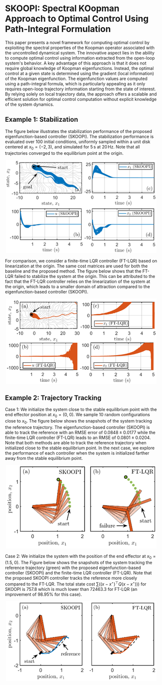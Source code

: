 # SKOOPI: Spectral KOopman Approach to Optimal Control Using Path-Integral Formulation

This paper presents a novel framework for computing optimal control by exploiting the spectral properties of the Koopman operator associated with the uncontrolled dynamical system. The innovative aspect lies in the ability to compute optimal control using information extracted from the open-loop system's behavior. A key advantage of this approach is that it does not require global knowledge of Koopman eigenfunctions. Instead, the optimal control at a given state is determined using the gradient (local information) of the Koopman eigenfunction. The eigenfunction values are computed using a path-integral formula, which is particularly appealing as it only requires open-loop trajectory information starting from the state of interest. By relying solely on local trajectory data, the approach offers a scalable and efficient solution for optimal control computation without explicit knowledge of the system dynamics. 

## Example 1: Stabilization

The figure below illustrates the stabilization performance of the proposed eigenfunction-based controller (SKOOPI). The stabilization performance is evaluated over 100 initial conditions, uniformly sampled within a unit disk centered at $x_0 = (-2,\, 3)$, and simulated for $5\,\mathrm{s}$ at $20\,\mathrm{Hz}$. Note that all trajectories converged to the equilibrium point at the origin.

<p align="center">
<img src="Figures/ACC/example1_SKOOPI.png" width="500">
</p>

For comparison, we consider a finite-time LQR controller (FT-LQR) based on linearization at the origin. The same cost matrices are used for both the baseline and the proposed method. The figure below shows that the FT-LQR failed to stabilize the system at the origin. This can be attributed to the fact that the FT-LQR controller relies on the linearization of the system at the origin, which leads to a smaller domain of attraction compared to the eigenfunction-based controller (SKOOPI).

<p align="center">
<img src="Figures/ACC/example1_LQR.png" width="500">
</p>

## Example 2: Trajectory Tracking

Case 1: We initialize the system close to the stable equilibrium point with the end effector position at $x_0 = (0,\;0)$. We sample 10 random configurations close to $x_0$. The figure below shows the snapshots of the system tracking the reference trajectory. The eigenfunction-based controller (SKOOPI) is able to track the reference with an RMSE error of $0.0848 \pm 0.0177$ while the finite-time LQR controller (FT-LQR) leads to an RMSE of $0.0801 \pm 0.0204$. Note that both methods are able to track the reference trajectory when initialized close to the stable equilibrium point. In the next case, we explore the performance of each controller when the system is initialized farther away from the stable equilibrium point.

<p align="center">
<img src="Figures/ACC/example2_comparison.png" width="500">
</p>

Case 2: We initialize the system with the position of the end effector at $x_0 = (1.5,\;0)$. The Figure below shows the snapshots of the system tracking the reference trajectory (green) with the proposed eigenfunction-based controller (SKOOPI) and the finite-time LQR controller (FT-LQR). Note that the proposed SKOOPI controller tracks the reference more closely compared to the FT-LQR. The total state cost $\sum\left(\left(x-x^\star)^\top Q (x-x^\star) \right)\right)$ for SKOOPI is $757.8$ which is much lower than $72463.3$ for FT-LQR (an improvement of $98.95\%$ for this case).

<p align="center">
<img src="Figures/ACC/example2_comparison2.png" width="500">
</p>
